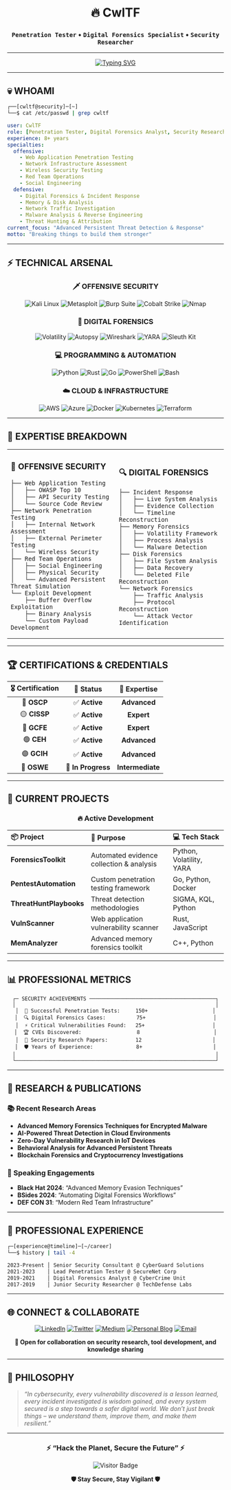 <div align="center">

# 🔥 **CwlTF**

### `Penetration Tester` • `Digital Forensics Specialist` • `Security Researcher`

-----

[![Typing SVG](https://readme-typing-svg.demolab.com?font=JetBrains+Mono&size=20&duration=3000&pause=1000&color=00D4FF&center=true&vCenter=true&width=600&lines=Elite+Penetration+Tester+%F0%9F%8E%AF;Digital+Forensics+Expert+%F0%9F%94%8D;Advanced+Threat+Hunter+%F0%9F%95%B5%EF%B8%8F;Security+Researcher+%F0%9F%94%AC)](https://git.io/typing-svg)

</div>

-----

## 💀 **WHOAMI**

```bash
┌──[cwltf@security]─[~]
└──$ cat /etc/passwd | grep cwltf
```

```yaml
user: CwlTF
role: [Penetration Tester, Digital Forensics Analyst, Security Researcher]
experience: 8+ years
specialties:
  offensive:
    - Web Application Penetration Testing
    - Network Infrastructure Assessment
    - Wireless Security Testing
    - Red Team Operations
    - Social Engineering
  defensive:
    - Digital Forensics & Incident Response
    - Memory & Disk Analysis
    - Network Traffic Investigation
    - Malware Analysis & Reverse Engineering
    - Threat Hunting & Attribution
current_focus: "Advanced Persistent Threat Detection & Response"
motto: "Breaking things to build them stronger"
```

-----

## ⚡ **TECHNICAL ARSENAL**

<div align="center">

### **🗡️ OFFENSIVE SECURITY**

![Kali Linux](https://img.shields.io/badge/Kali_Linux-557C94?style=for-the-badge&logo=kali-linux&logoColor=white)
![Metasploit](https://img.shields.io/badge/Metasploit-2596CD?style=for-the-badge&logo=metasploit&logoColor=white)
![Burp Suite](https://img.shields.io/badge/Burp_Suite-FF6633?style=for-the-badge&logo=burpsuite&logoColor=white)
![Cobalt Strike](https://img.shields.io/badge/Cobalt_Strike-FF0000?style=for-the-badge&logoColor=white)
![Nmap](https://img.shields.io/badge/Nmap-4682B4?style=for-the-badge&logoColor=white)

### **🔬 DIGITAL FORENSICS**

![Volatility](https://img.shields.io/badge/Volatility-4B0082?style=for-the-badge&logoColor=white)
![Autopsy](https://img.shields.io/badge/Autopsy-DC143C?style=for-the-badge&logoColor=white)
![Wireshark](https://img.shields.io/badge/Wireshark-1679A7?style=for-the-badge&logo=wireshark&logoColor=white)
![YARA](https://img.shields.io/badge/YARA-FF4500?style=for-the-badge&logoColor=white)
![Sleuth Kit](https://img.shields.io/badge/Sleuth_Kit-2F4F4F?style=for-the-badge&logoColor=white)

### **💻 PROGRAMMING & AUTOMATION**

![Python](https://img.shields.io/badge/Python-3776AB?style=for-the-badge&logo=python&logoColor=white)
![Rust](https://img.shields.io/badge/Rust-000000?style=for-the-badge&logo=rust&logoColor=white)
![Go](https://img.shields.io/badge/Go-00ADD8?style=for-the-badge&logo=go&logoColor=white)
![PowerShell](https://img.shields.io/badge/PowerShell-5391FE?style=for-the-badge&logo=powershell&logoColor=white)
![Bash](https://img.shields.io/badge/Bash-4EAA25?style=for-the-badge&logo=gnu-bash&logoColor=white)

### **☁️ CLOUD & INFRASTRUCTURE**

![AWS](https://img.shields.io/badge/AWS-FF9900?style=for-the-badge&logo=amazon-aws&logoColor=white)
![Azure](https://img.shields.io/badge/Microsoft_Azure-0078D4?style=for-the-badge&logo=microsoft-azure&logoColor=white)
![Docker](https://img.shields.io/badge/Docker-2496ED?style=for-the-badge&logo=docker&logoColor=white)
![Kubernetes](https://img.shields.io/badge/Kubernetes-326CE5?style=for-the-badge&logo=kubernetes&logoColor=white)
![Terraform](https://img.shields.io/badge/Terraform-623CE4?style=for-the-badge&logo=terraform&logoColor=white)

</div>

-----

## 🎯 **EXPERTISE BREAKDOWN**

<table>
<tr>
<td width="50%">

### **🚨 OFFENSIVE SECURITY**

```
├── Web Application Testing
│   ├── OWASP Top 10
│   ├── API Security Testing
│   └── Source Code Review
├── Network Penetration Testing
│   ├── Internal Network Assessment
│   ├── External Perimeter Testing
│   └── Wireless Security
├── Red Team Operations
│   ├── Social Engineering
│   ├── Physical Security
│   └── Advanced Persistent Threat Simulation
└── Exploit Development
    ├── Buffer Overflow Exploitation
    ├── Binary Analysis
    └── Custom Payload Development
```

</td>
<td width="50%">

### **🔍 DIGITAL FORENSICS**

```
├── Incident Response
│   ├── Live System Analysis
│   ├── Evidence Collection
│   └── Timeline Reconstruction
├── Memory Forensics
│   ├── Volatility Framework
│   ├── Process Analysis
│   └── Malware Detection
├── Disk Forensics
│   ├── File System Analysis
│   ├── Data Recovery
│   └── Deleted File Reconstruction
└── Network Forensics
    ├── Traffic Analysis
    ├── Protocol Reconstruction
    └── Attack Vector Identification
```

</td>
</tr>
</table>

-----

## 🏆 **CERTIFICATIONS & CREDENTIALS**

<div align="center">

|🎖️ **Certification**|📅 **Status**     |🎯 **Expertise** |
|:-----------------:|:---------------:|:--------------:|
|🔴 **OSCP**         |✅ **Active**     |**Advanced**    |
|🟡 **CISSP**        |✅ **Active**     |**Expert**      |
|🔵 **GCFE**         |✅ **Active**     |**Expert**      |
|🟢 **CEH**          |✅ **Active**     |**Advanced**    |
|🟣 **GCIH**         |✅ **Active**     |**Advanced**    |
|🔶 **OSWE**         |🎯 **In Progress**|**Intermediate**|

</div>

-----

## 🚀 **CURRENT PROJECTS**

<div align="center">

### **🔥 Active Development**

|📦 **Project**          |🎯 **Purpose**                           |💻 **Tech Stack**        |
|:----------------------|:---------------------------------------|:-----------------------|
|**ForensicsToolkit**   |Automated evidence collection & analysis|Python, Volatility, YARA|
|**PentestAutomation**  |Custom penetration testing framework    |Go, Python, Docker      |
|**ThreatHuntPlaybooks**|Threat detection methodologies          |SIGMA, KQL, Python      |
|**VulnScanner**        |Web application vulnerability scanner   |Rust, JavaScript        |
|**MemAnalyzer**        |Advanced memory forensics toolkit       |C++, Python             |

</div>

-----

## 📊 **PROFESSIONAL METRICS**

<div align="center">

```ascii
┌─ SECURITY ACHIEVEMENTS ─────────────────────────────────────────┐
│                                                                 │
│  🎯 Successful Penetration Tests:     150+                     │
│  🔍 Digital Forensics Cases:          75+                      │
│  ⚡ Critical Vulnerabilities Found:   25+                      │
│  🏆 CVEs Discovered:                  8                        │
│  📝 Security Research Papers:         12                       │
│  🛡️ Years of Experience:              8+                       │
│                                                                 │
└─────────────────────────────────────────────────────────────────┘
```

</div>

-----

## 🔬 **RESEARCH & PUBLICATIONS**

### **📚 Recent Research Areas**

- **Advanced Memory Forensics Techniques for Encrypted Malware**
- **AI-Powered Threat Detection in Cloud Environments**
- **Zero-Day Vulnerability Research in IoT Devices**
- **Behavioral Analysis for Advanced Persistent Threats**
- **Blockchain Forensics and Cryptocurrency Investigations**

### **🎤 Speaking Engagements**

- **Black Hat 2024**: “Advanced Memory Evasion Techniques”
- **BSides 2024**: “Automating Digital Forensics Workflows”
- **DEF CON 31**: “Modern Red Team Infrastructure”

-----

## 💼 **PROFESSIONAL EXPERIENCE**

```bash
┌─[experience@timeline]─[~/career]
└──$ history | tail -4

2023-Present │ Senior Security Consultant @ CyberGuard Solutions
2021-2023    │ Lead Penetration Tester @ SecureNet Corp
2019-2021    │ Digital Forensics Analyst @ CyberCrime Unit
2017-2019    │ Junior Security Researcher @ TechDefense Labs
```

-----

## 🌐 **CONNECT & COLLABORATE**

<div align="center">

[![LinkedIn](https://img.shields.io/badge/LinkedIn-0077B5?style=for-the-badge&logo=linkedin&logoColor=white)](https://linkedin.com/in/cwltf)
[![Twitter](https://img.shields.io/badge/Twitter-1DA1F2?style=for-the-badge&logo=twitter&logoColor=white)](https://twitter.com/cwltf)
[![Medium](https://img.shields.io/badge/Medium-12100E?style=for-the-badge&logo=medium&logoColor=white)](https://medium.com/@cwltf)
[![Personal Blog](https://img.shields.io/badge/Blog-FF5722?style=for-the-badge&logo=blogger&logoColor=white)](https://cwltf.dev)
[![Email](https://img.shields.io/badge/Email-D14836?style=for-the-badge&logo=gmail&logoColor=white)](mailto:contact@cwltf.dev)

**🤝 Open for collaboration on security research, tool development, and knowledge sharing**

</div>

-----

## 💭 **PHILOSOPHY**

> *“In cybersecurity, every vulnerability discovered is a lesson learned, every incident investigated is wisdom gained, and every system secured is a step towards a safer digital world. We don’t just break things – we understand them, improve them, and make them resilient.”*

-----

<div align="center">

### ⚡ **“Hack the Planet, Secure the Future”** ⚡

![Visitor Badge](https://komarev.com/ghpvc/?username=CwlTF&color=00d4ff&style=for-the-badge&label=Profile+Views)

**🛡️ Stay Secure, Stay Vigilant 🛡️**

</div>

